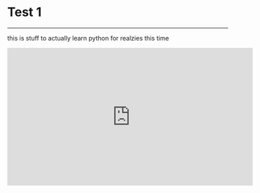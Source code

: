 # Test 1
***
this is stuff to actually learn python for realzies this time

<iframe width="560" height="315" src="https://www.youtube.com/embed/ix9cRaBkVe0?si=aeZKF0fusxZc5oyT" title="YouTube video player" frameborder="0" allow="accelerometer; autoplay; clipboard-write; encrypted-media; gyroscope; picture-in-picture; web-share" referrerpolicy="strict-origin-when-cross-origin" allowfullscreen></iframe>
